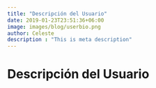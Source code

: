 ```yaml
---
title: "Descripción del Usuario"
date: 2019-01-23T23:51:36+06:00
image: images/blog/userbio.png
author: Celeste
description : "This is meta description"
---
```


# Descripción del Usuario


